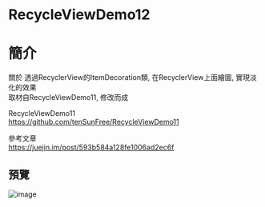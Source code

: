 # RecycleViewDemo12


簡介
==================================
關於 透過RecyclerView的ItemDecoration類, 在RecyclerView上面繪圖, 實現淡化的效果                                     
取材自RecycleViewDemo11, 修改而成

RecycleViewDemo11                                     
https://github.com/tenSunFree/RecycleViewDemo11

參考文章                                     
https://juejin.im/post/593b584a128fe1006ad2ec6f

預覽
--------
![image](https://imgur.com/eoNmLIS)  
